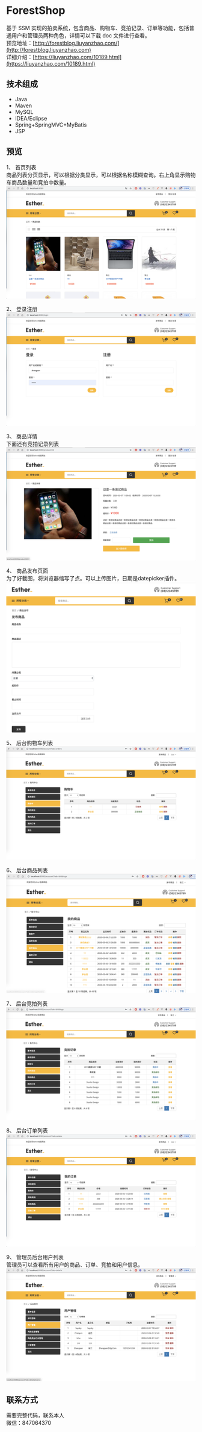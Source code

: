# ForestShop
基于 SSM 实现的拍卖系统，包含商品、购物车、竞拍记录、订单等功能，包括普通用户和管理员两种角色，详情可以下载 doc 文件进行查看。<br/>
预览地址：[http://forestblog.liuyanzhao.com/](http://forestblog.liuyanzhao.com) <br/>
详细介绍：[https://liuyanzhao.com/10189.html](https://liuyanzhao.com/10189.html)
## 技术组成
- Java
- Maven 
- MySQL 
- IDEA/Eclipse
- Spring+SpringMVC+MyBatis
- JSP

## 预览
1、 首页列表 <br/>
商品列表分页显示，可以根据分类显示，可以根据名称模糊查询。右上角显示购物车商品数量和竞拍中数量。
![](img/home.png)


2、 登录注册
![](img/login.png)
 
 
3、 商品详情 <br/>
下面还有竞拍记录列表
![](img/details.png)


4、 商品发布页面 <br/>
为了好截图，将浏览器缩写了点。可以上传图片，日期是datepicker插件。
![](img/publish.png)


5、 后台购物车列表 <br/>
![](img/carts.png)


6、 后台商品列表 <br/>
![](img/products.png)


7、 后台竞拍列表 <br/>
![](img/biddings.png)


8、 后台订单列表 <br/>
![](img/orders.png)


9、 管理员后台用户列表 <br/>
管理员可以查看所有用户的商品、订单、竞拍和用户信息。
![](img/users.png)


## 联系方式
需要完整代码，联系本人 <br/>
微信：847064370

